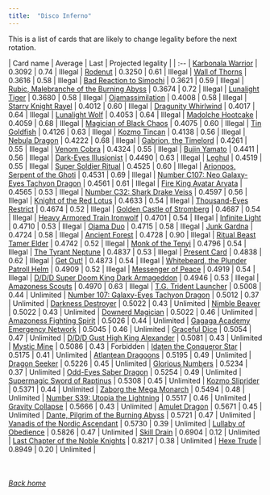 ```yaml
---
title:  "Disco Inferno"
---
```


This is a list of cards that are likely to change legality before the next rotation.

| Card name | Average | Last | Projected legality |
| :-- |
[Karbonala Warrior](https://db.ygoprodeck.com/card/?search=Karbonala%20Warrior) | 0.3092 | 0.74 | Illegal |
[Rodenut](https://db.ygoprodeck.com/card/?search=Rodenut) | 0.3250 | 0.61 | Illegal |
[Wall of Thorns](https://db.ygoprodeck.com/card/?search=Wall%20of%20Thorns) | 0.3616 | 0.58 | Illegal |
[Bad Reaction to Simochi](https://db.ygoprodeck.com/card/?search=Bad%20Reaction%20to%20Simochi) | 0.3621 | 0.59 | Illegal |
[Rubic, Malebranche of the Burning Abyss](https://db.ygoprodeck.com/card/?search=Rubic,%20Malebranche%20of%20the%20Burning%20Abyss) | 0.3674 | 0.72 | Illegal |
[Lunalight Tiger](https://db.ygoprodeck.com/card/?search=Lunalight%20Tiger) | 0.3680 | 0.58 | Illegal |
[Ojamassimilation](https://db.ygoprodeck.com/card/?search=Ojamassimilation) | 0.4008 | 0.58 | Illegal |
[Starry Knight Rayel](https://db.ygoprodeck.com/card/?search=Starry%20Knight%20Rayel) | 0.4012 | 0.60 | Illegal |
[Dragunity Whirlwind](https://db.ygoprodeck.com/card/?search=Dragunity%20Whirlwind) | 0.4017 | 0.64 | Illegal |
[Lunalight Wolf](https://db.ygoprodeck.com/card/?search=Lunalight%20Wolf) | 0.4053 | 0.64 | Illegal |
[Madolche Hootcake](https://db.ygoprodeck.com/card/?search=Madolche%20Hootcake) | 0.4059 | 0.68 | Illegal |
[Magician of Black Chaos](https://db.ygoprodeck.com/card/?search=Magician%20of%20Black%20Chaos) | 0.4075 | 0.60 | Illegal |
[Tin Goldfish](https://db.ygoprodeck.com/card/?search=Tin%20Goldfish) | 0.4126 | 0.63 | Illegal |
[Kozmo Tincan](https://db.ygoprodeck.com/card/?search=Kozmo%20Tincan) | 0.4138 | 0.56 | Illegal |
[Nebula Dragon](https://db.ygoprodeck.com/card/?search=Nebula%20Dragon) | 0.4222 | 0.68 | Illegal |
[Gabrion, the Timelord](https://db.ygoprodeck.com/card/?search=Gabrion,%20the%20Timelord) | 0.4261 | 0.55 | Illegal |
[Venom Cobra](https://db.ygoprodeck.com/card/?search=Venom%20Cobra) | 0.4324 | 0.55 | Illegal |
[Bujin Yamato](https://db.ygoprodeck.com/card/?search=Bujin%20Yamato) | 0.4411 | 0.56 | Illegal |
[Dark-Eyes Illusionist](https://db.ygoprodeck.com/card/?search=Dark-Eyes%20Illusionist) | 0.4490 | 0.63 | Illegal |
[Leghul](https://db.ygoprodeck.com/card/?search=Leghul) | 0.4519 | 0.55 | Illegal |
[Super Soldier Ritual](https://db.ygoprodeck.com/card/?search=Super%20Soldier%20Ritual) | 0.4525 | 0.60 | Illegal |
[Arionpos, Serpent of the Ghoti](https://db.ygoprodeck.com/card/?search=Arionpos,%20Serpent%20of%20the%20Ghoti) | 0.4531 | 0.69 | Illegal |
[Number C107: Neo Galaxy-Eyes Tachyon Dragon](https://db.ygoprodeck.com/card/?search=Number%20C107:%20Neo%20Galaxy-Eyes%20Tachyon%20Dragon) | 0.4561 | 0.61 | Illegal |
[Fire King Avatar Arvata](https://db.ygoprodeck.com/card/?search=Fire%20King%20Avatar%20Arvata) | 0.4565 | 0.53 | Illegal |
[Number C32: Shark Drake Veiss](https://db.ygoprodeck.com/card/?search=Number%20C32:%20Shark%20Drake%20Veiss) | 0.4597 | 0.56 | Illegal |
[Knight of the Red Lotus](https://db.ygoprodeck.com/card/?search=Knight%20of%20the%20Red%20Lotus) | 0.4633 | 0.54 | Illegal |
[Thousand-Eyes Restrict](https://db.ygoprodeck.com/card/?search=Thousand-Eyes%20Restrict) | 0.4674 | 0.52 | Illegal |
[Golden Castle of Stromberg](https://db.ygoprodeck.com/card/?search=Golden%20Castle%20of%20Stromberg) | 0.4687 | 0.54 | Illegal |
[Heavy Armored Train Ironwolf](https://db.ygoprodeck.com/card/?search=Heavy%20Armored%20Train%20Ironwolf) | 0.4701 | 0.54 | Illegal |
[Infinite Light](https://db.ygoprodeck.com/card/?search=Infinite%20Light) | 0.4710 | 0.53 | Illegal |
[Ojama Duo](https://db.ygoprodeck.com/card/?search=Ojama%20Duo) | 0.4715 | 0.58 | Illegal |
[Junk Gardna](https://db.ygoprodeck.com/card/?search=Junk%20Gardna) | 0.4724 | 0.58 | Illegal |
[Ancient Forest](https://db.ygoprodeck.com/card/?search=Ancient%20Forest) | 0.4728 | 0.90 | Illegal |
[Ritual Beast Tamer Elder](https://db.ygoprodeck.com/card/?search=Ritual%20Beast%20Tamer%20Elder) | 0.4742 | 0.52 | Illegal |
[Monk of the Tenyi](https://db.ygoprodeck.com/card/?search=Monk%20of%20the%20Tenyi) | 0.4796 | 0.54 | Illegal |
[The Tyrant Neptune](https://db.ygoprodeck.com/card/?search=The%20Tyrant%20Neptune) | 0.4837 | 0.53 | Illegal |
[Present Card](https://db.ygoprodeck.com/card/?search=Present%20Card) | 0.4838 | 0.62 | Illegal |
[Get Out!](https://db.ygoprodeck.com/card/?search=Get%20Out!) | 0.4873 | 0.54 | Illegal |
[Whitebeard, the Plunder Patroll Helm](https://db.ygoprodeck.com/card/?search=Whitebeard,%20the%20Plunder%20Patroll%20Helm) | 0.4909 | 0.52 | Illegal |
[Messenger of Peace](https://db.ygoprodeck.com/card/?search=Messenger%20of%20Peace) | 0.4919 | 0.54 | Illegal |
[D/D/D Super Doom King Dark Armageddon](https://db.ygoprodeck.com/card/?search=D/D/D%20Super%20Doom%20King%20Dark%20Armageddon) | 0.4946 | 0.53 | Illegal |
[Amazoness Scouts](https://db.ygoprodeck.com/card/?search=Amazoness%20Scouts) | 0.4970 | 0.63 | Illegal |
[T.G. Trident Launcher](https://db.ygoprodeck.com/card/?search=T.G.%20Trident%20Launcher) | 0.5008 | 0.44 | Unlimited |
[Number 107: Galaxy-Eyes Tachyon Dragon](https://db.ygoprodeck.com/card/?search=Number%20107:%20Galaxy-Eyes%20Tachyon%20Dragon) | 0.5012 | 0.37 | Unlimited |
[Darkness Destroyer](https://db.ygoprodeck.com/card/?search=Darkness%20Destroyer) | 0.5022 | 0.43 | Unlimited |
[Nimble Beaver](https://db.ygoprodeck.com/card/?search=Nimble%20Beaver) | 0.5022 | 0.43 | Unlimited |
[Downerd Magician](https://db.ygoprodeck.com/card/?search=Downerd%20Magician) | 0.5022 | 0.46 | Unlimited |
[Amazoness Fighting Spirit](https://db.ygoprodeck.com/card/?search=Amazoness%20Fighting%20Spirit) | 0.5026 | 0.44 | Unlimited |
[Gagaga Academy Emergency Network](https://db.ygoprodeck.com/card/?search=Gagaga%20Academy%20Emergency%20Network) | 0.5045 | 0.46 | Unlimited |
[Graceful Dice](https://db.ygoprodeck.com/card/?search=Graceful%20Dice) | 0.5054 | 0.47 | Unlimited |
[D/D/D Gust High King Alexander](https://db.ygoprodeck.com/card/?search=D/D/D%20Gust%20High%20King%20Alexander) | 0.5081 | 0.43 | Unlimited |
[Mystic Mine](https://db.ygoprodeck.com/card/?search=Mystic%20Mine) | 0.5086 | 0.43 | Forbidden |
[Idaten the Conqueror Star](https://db.ygoprodeck.com/card/?search=Idaten%20the%20Conqueror%20Star) | 0.5175 | 0.41 | Unlimited |
[Atlantean Dragoons](https://db.ygoprodeck.com/card/?search=Atlantean%20Dragoons) | 0.5195 | 0.49 | Unlimited |
[Dragon Seeker](https://db.ygoprodeck.com/card/?search=Dragon%20Seeker) | 0.5226 | 0.45 | Unlimited |
[Glorious Numbers](https://db.ygoprodeck.com/card/?search=Glorious%20Numbers) | 0.5234 | 0.37 | Unlimited |
[Odd-Eyes Saber Dragon](https://db.ygoprodeck.com/card/?search=Odd-Eyes%20Saber%20Dragon) | 0.5254 | 0.49 | Unlimited |
[Supermagic Sword of Raptinus](https://db.ygoprodeck.com/card/?search=Supermagic%20Sword%20of%20Raptinus) | 0.5308 | 0.45 | Unlimited |
[Kozmo Sliprider](https://db.ygoprodeck.com/card/?search=Kozmo%20Sliprider) | 0.5371 | 0.44 | Unlimited |
[Zaborg the Mega Monarch](https://db.ygoprodeck.com/card/?search=Zaborg%20the%20Mega%20Monarch) | 0.5494 | 0.48 | Unlimited |
[Number S39: Utopia the Lightning](https://db.ygoprodeck.com/card/?search=Number%20S39:%20Utopia%20the%20Lightning) | 0.5517 | 0.46 | Unlimited |
[Gravity Collapse](https://db.ygoprodeck.com/card/?search=Gravity%20Collapse) | 0.5666 | 0.43 | Unlimited |
[Amulet Dragon](https://db.ygoprodeck.com/card/?search=Amulet%20Dragon) | 0.5671 | 0.45 | Unlimited |
[Dante, Pilgrim of the Burning Abyss](https://db.ygoprodeck.com/card/?search=Dante,%20Pilgrim%20of%20the%20Burning%20Abyss) | 0.5721 | 0.47 | Unlimited |
[Vanadis of the Nordic Ascendant](https://db.ygoprodeck.com/card/?search=Vanadis%20of%20the%20Nordic%20Ascendant) | 0.5730 | 0.39 | Unlimited |
[Lullaby of Obedience](https://db.ygoprodeck.com/card/?search=Lullaby%20of%20Obedience) | 0.5826 | 0.47 | Unlimited |
[Skill Drain](https://db.ygoprodeck.com/card/?search=Skill%20Drain) | 0.6904 | 0.12 | Unlimited |
[Last Chapter of the Noble Knights](https://db.ygoprodeck.com/card/?search=Last%20Chapter%20of%20the%20Noble%20Knights) | 0.8217 | 0.38 | Unlimited |
[Hexe Trude](https://db.ygoprodeck.com/card/?search=Hexe%20Trude) | 0.8949 | 0.20 | Unlimited |

<br>

###### [Back home](index)